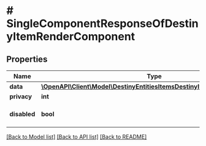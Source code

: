 # # SingleComponentResponseOfDestinyItemRenderComponent

## Properties

Name | Type | Description | Notes
------------ | ------------- | ------------- | -------------
**data** | [**\OpenAPI\Client\Model\DestinyEntitiesItemsDestinyItemRenderComponent**](DestinyEntitiesItemsDestinyItemRenderComponent.md) |  | [optional]
**privacy** | **int** |  | [optional]
**disabled** | **bool** | If true, this component is disabled. | [optional]

[[Back to Model list]](../../README.md#models) [[Back to API list]](../../README.md#endpoints) [[Back to README]](../../README.md)
